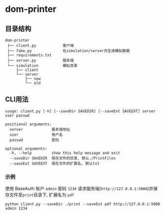 # dom-printer
## 目录结构
```
dom-printer
 ├── client.py            客户端
 ├── fake.py              在simulation/server内生成模拟数据
 ├── requirements.txt
 ├── server.py            服务端
 └── simulation           模拟目录
     ├── client
     └── server
         ├── new
         └── old
```
## CLI用法
```
usage: client.py [-h] [--saveDir SAVEDIR] [--saveExt SAVEEXT] server user passwd

positional arguments:
  server             服务端地址
  user               用户名
  passwd             密码

optional arguments:
  -h, --help         show this help message and exit
  --saveDir SAVEDIR  保存文件的目录, 默认./PrintFiles
  --saveExt SAVEEXT  保存文件的扩展名, 默认txt

```
### 示例
使用 BaseAuth 账户 `admin` 密码 `1234` 请求服务端(`http://127.0.0.1:5000`)并保存文件至`print`目录下, 扩展名为 `pdf`
```shell
python client.py --saveDir ./print --saveExt pdf http://127.0.0.1:5000 admin 1234
```